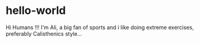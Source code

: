# hello-world

Hi Humans !!!
I'm Ali, a big fan of sports and i like doing extreme exercises, preferably Calisthenics style...
